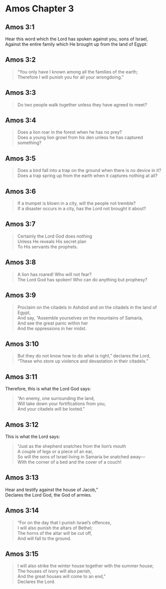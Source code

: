 # Amos Chapter 3

## Amos 3:1

Hear this word which the Lord has spoken against you, sons of Israel,  
Against the entire family which He brought up from the land of Egypt:

## Amos 3:2

> “You only have I known among all the families of the earth;  
> Therefore I will punish you for all your wrongdoing.”

## Amos 3:3

> Do two people walk together unless they have agreed to meet?

## Amos 3:4

> Does a lion roar in the forest when he has no prey?  
> Does a young lion growl from his den unless he has captured something?

## Amos 3:5

> Does a bird fall into a trap on the ground when there is no device in it?  
> Does a trap spring up from the earth when it captures nothing at all?

## Amos 3:6

> If a trumpet is blown in a city, will the people not tremble?  
> If a disaster occurs in a city, has the Lord not brought it about?

## Amos 3:7

> Certainly the Lord God does nothing  
> Unless He reveals His secret plan  
> To His servants the prophets.

## Amos 3:8

> A lion has roared! Who will not fear?  
> The Lord God has spoken! Who can do anything but prophesy?

## Amos 3:9

> Proclaim on the citadels in Ashdod and on the citadels in the land of Egypt,  
> And say, “Assemble yourselves on the mountains of Samaria,  
> And see the great panic within her  
> And the oppressions in her midst.

## Amos 3:10

> But they do not know how to do what is right,” declares the Lord,  
> “These who store up violence and devastation in their citadels.”

## Amos 3:11

Therefore, this is what the Lord God says:

> “An enemy, one surrounding the land,  
> Will take down your fortifications from you,  
> And your citadels will be looted.”

## Amos 3:12

This is what the Lord says:

> “Just as the shepherd snatches from the lion’s mouth  
> A couple of legs or a piece of an ear,  
> So will the sons of Israel living in Samaria be snatched away—  
> With the corner of a bed and the cover of a couch!

## Amos 3:13

Hear and testify against the house of Jacob,”  
Declares the Lord God, the God of armies.

## Amos 3:14

> “For on the day that I punish Israel’s offences,  
> I will also punish the altars of Bethel;  
> The horns of the altar will be cut off,  
> And will fall to the ground.

## Amos 3:15

> I will also strike the winter house together with the summer house;  
> The houses of ivory will also perish,  
> And the great houses will come to an end,”  
> Declares the Lord.

